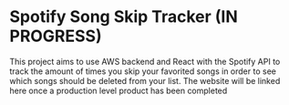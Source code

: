 # Spotify Song Skip Tracker (IN PROGRESS)

This project aims to use AWS backend and React with the Spotify API to track the amount of times you skip your favorited songs in order to see which songs should be deleted from your list. The website will be linked here once a production level product has been completed

